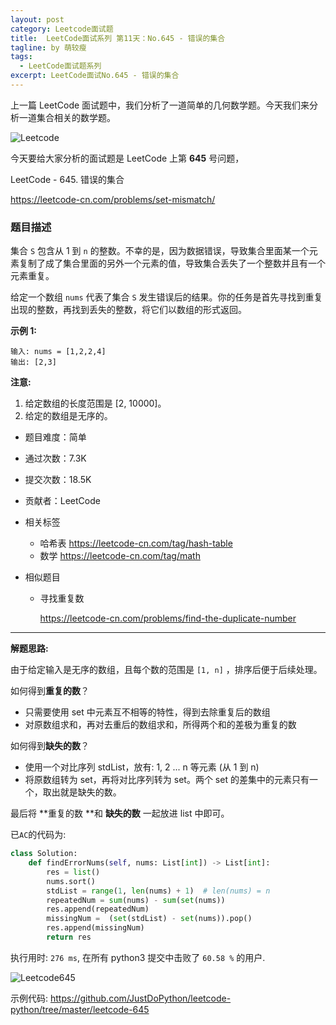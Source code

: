 ```yaml
---
layout: post
category: Leetcode面试题
title:  LeetCode面试系列 第11天：No.645 - 错误的集合
tagline: by 萌较瘦
tags: 
  - LeetCode面试题系列
excerpt: LeetCode面试No.645 - 错误的集合
---
```


上一篇 LeetCode 面试题中，我们分析了一道简单的几何数学题。今天我们来分析一道集合相关的数学题。

![Leetcode](http://www.justdopython.com/assets/images/2019/python/LeetCode.png)

今天要给大家分析的面试题是 LeetCode 上第 **645** 号问题，

LeetCode - 645. 错误的集合

<https://leetcode-cn.com/problems/set-mismatch/>

### 题目描述

集合 `S` 包含从 1 到 `n`  的整数。不幸的是，因为数据错误，导致集合里面某一个元素复制了成了集合里面的另外一个元素的值，导致集合丢失了一个整数并且有一个元素重复。

给定一个数组 `nums` 代表了集合 `S` 发生错误后的结果。你的任务是首先寻找到重复出现的整数，再找到丢失的整数，将它们以数组的形式返回。

**示例 1:**

```
输入: nums = [1,2,2,4]
输出: [2,3]
```

**注意:**

1. 给定数组的长度范围是 [2, 10000]。
2. 给定的数组是无序的。

- 题目难度：简单
- 通过次数：7.3K
- 提交次数：18.5K
- 贡献者：LeetCode

- 相关标签 

  - 哈希表
    <https://leetcode-cn.com/tag/hash-table>
  - 数学
    <https://leetcode-cn.com/tag/math>
- 相似题目 

  - 寻找重复数

    <https://leetcode-cn.com/problems/find-the-duplicate-number>

------

**解题思路:**

由于给定输入是无序的数组，且每个数的范围是 `[1, n]` ，排序后便于后续处理。

如何得到**重复的数**？

- 只需要使用 set 中元素互不相等的特性，得到去除重复后的数组
- 对原数组求和，再对去重后的数组求和，所得两个和的差极为重复的数



如何得到**缺失的数**？

- 使用一个对比序列 stdList，放有: 1, 2 ... n 等元素 (从 1 到 n)
- 将原数组转为 set，再将对比序列转为 set。两个 set 的差集中的元素只有一个，取出就是缺失的数。 

最后将 **重复的数 **和 **缺失的数** 一起放进 list 中即可。



已`AC`的代码为:

```python
class Solution:
    def findErrorNums(self, nums: List[int]) -> List[int]:
        res = list()
        nums.sort()
        stdList = range(1, len(nums) + 1)  # len(nums) = n
        repeatedNum = sum(nums) - sum(set(nums))     
        res.append(repeatedNum)
        missingNum =  (set(stdList) - set(nums)).pop()
        res.append(missingNum)
        return res
```

执行用时: `276 ms`, 在所有 python3 提交中击败了 `60.58 %` 的用户.

![Leetcode645](http://www.justdopython.com/assets/images/2019/python/leetcode645.jpg)

示例代码: <https://github.com/JustDoPython/leetcode-python/tree/master/leetcode-645>